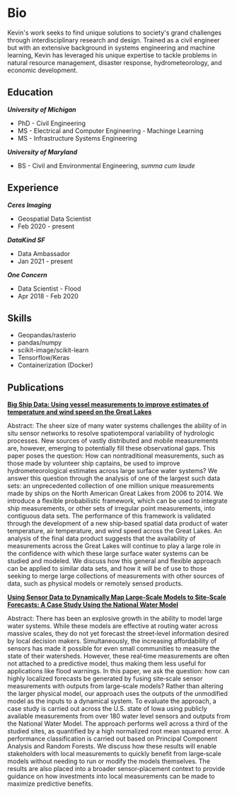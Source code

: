 # Bio

Kevin's work seeks to find unique solutions to society's grand challenges through interdisciplinary research and design. Trained as a civil engineer but with an extensive background in systems engineering and machine learning, Kevin has leveraged his unique expertise to tackle problems in natural resource management, disaster response, hydrometeorology, and economic development.

## Education
**_University of Michigan_**
- PhD - Civil Engineering
- MS - Electrical and Computer Engineering - Machinge Learning
- MS - Infrastructure Systems Engineering

**_University of Maryland_**
- BS - Civil and Environmental Engineering, _summa cum laude_

## Experience
**_Ceres Imaging_**
- Geospatial Data Scientist
- Feb 2020 - present

**_DataKind SF_**
- Data Ambassador
- Jan 2021 - present

**_One Concern_**
- Data Scientist - Flood
- Apr 2018 - Feb 2020

## Skills
- Geopandas/rasterio
- pandas/numpy
- scikit-image/scikit-learn
- Tensorflow/Keras
- Containerization (Docker)

## Publications
[**Big Ship Data: Using vessel measurements to improve estimates of temperature and wind speed on the Great Lakes**](https://agupubs.onlinelibrary.wiley.com/doi/full/10.1002/2016WR020084)

Abstract: The sheer size of many water systems challenges the ability of in situ sensor networks to resolve spatiotemporal variability of hydrologic processes. New sources of vastly distributed and mobile measurements are, however, emerging to potentially fill these observational gaps. This paper poses the question: How can nontraditional measurements, such as those made by volunteer ship captains, be used to improve hydrometeorological estimates across large surface water systems? We answer this question through the analysis of one of the largest such data sets: an unprecedented collection of one million unique measurements made by ships on the North American Great Lakes from 2006 to 2014. We introduce a flexible probabilistic framework, which can be used to integrate ship measurements, or other sets of irregular point measurements, into contiguous data sets. The performance of this framework is validated through the development of a new ship‐based spatial data product of water temperature, air temperature, and wind speed across the Great Lakes. An analysis of the final data product suggests that the availability of measurements across the Great Lakes will continue to play a large role in the confidence with which these large surface water systems can be studied and modeled. We discuss how this general and flexible approach can be applied to similar data sets, and how it will be of use to those seeking to merge large collections of measurements with other sources of data, such as physical models or remotely sensed products.

[**Using Sensor Data to Dynamically Map Large‐Scale Models to Site‐Scale Forecasts: A Case Study Using the National Water Model**](https://agupubs.onlinelibrary.wiley.com/doi/full/10.1029/2017WR022498)

Abstract: There has been an explosive growth in the ability to model large water systems. While these models are effective at routing water across massive scales, they do not yet forecast the street‐level information desired by local decision makers. Simultaneously, the increasing affordability of sensors has made it possible for even small communities to measure the state of their watersheds. However, these real‐time measurements are often not attached to a predictive model, thus making them less useful for applications like flood warnings. In this paper, we ask the question: how can highly localized forecasts be generated by fusing site‐scale sensor measurements with outputs from large‐scale models? Rather than altering the larger physical model, our approach uses the outputs of the unmodified model as the inputs to a dynamical system. To evaluate the approach, a case study is carried out across the U.S. state of Iowa using publicly available measurements from over 180 water level sensors and outputs from the National Water Model. The approach performs well across a third of the studied sites, as quantified by a high normalized root mean squared error. A performance classification is carried out based on Principal Component Analysis and Random Forests. We discuss how these results will enable stakeholders with local measurements to quickly benefit from large‐scale models without needing to run or modify the models themselves. The results are also placed into a broader sensor‐placement context to provide guidance on how investments into local measurements can be made to maximize predictive benefits.